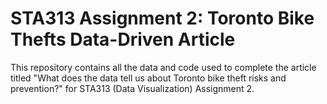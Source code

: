 # STA313 Assignment 2: Toronto Bike Thefts Data-Driven Article
This repository contains all the data and code used to complete the article titled "What does the data tell us about Toronto bike theft risks and prevention?" for STA313 (Data Visualization) Assignment 2.
